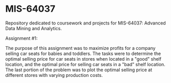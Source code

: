# MIS-64037
Repository dedicated to coursework and projects for MIS-64037: Advanced Data Mining and Analytics.

Assignment #1:

The purpose of this assignment was to maximize profits for a company selling car seats for babies and toddlers. The tasks were to determine the optimal selling price for car seats in stores when located in a "good" shelf location, and the optimal price for selling car seats in a "bad" shelf location. The last portion of the problem was to plot the optimal selling price at different stores with varying production costs.
